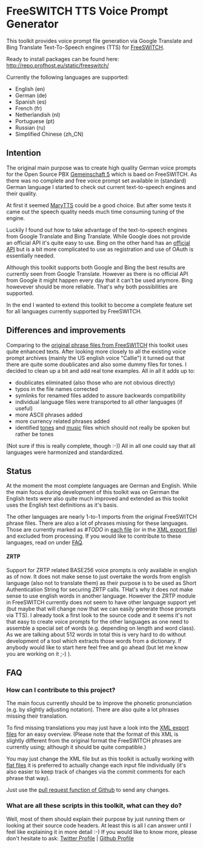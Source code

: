 # FreeSWITCH TTS Voice Prompt Generator

This toolkit provides voice prompt file generation via Google Translate and Bing Translate Text-To-Speech engines (TTS) for [FreeSWITCH](http://www.freeswitch.org).

Ready to install packages can be found here:
http://repo.profhost.eu/static/freeswitch/

Currently the following languages are supported:

* English (en)
* German (de)
* Spanish (es)
* French (fr)
* Netherlandish (nl)
* Portuguese (pt)
* Russian (ru)
* Simplified Chinese (zh_CN)


## Intention
The original main purpose was to create high quality German voice prompts for the Open Source PBX [Gemeinschaft 5](http://amooma.de/gemeinschaft/gs5) which is baed on FreeSWITCH.
As there was no complete and free voice prompt set available in (standard) German language I started to check out current text-to-speech engines and their quality.

At first it seemed [MaryTTS](https://github.com/marytts/marytts) could be a good choice. But after some tests it came out the speech quality needs much time consuming tuning of the engine.

Luckily I found out how to take advantage of the text-to-speech engines from Google Translate and Bing Translate.
While Google does not provide an official API it's quite easy to use. Bing on the other hand has an [official API](http://msdn.microsoft.com/en-us/library/hh454950.aspx) but is a bit more complicated to use as registration and use of OAuth is essentially needed.

Although this toolkit supports both Google and Bing the best results are currently seen from Google Translate.
However as there is no official API from Google it might happen every day that it can't be used anymore. Bing howevever should be more reliable. That's why both possibilities are supported.

In the end I wanted to extend this toolkit to become a complete feature set for all languages currently supported by FreeSWITCH.


## Differences and improvements
Comparing to the [original phrase files from FreeSWITCH](http://fisheye.freeswitch.org/browse/freeswitch.git/docs/phrase) this toolkit uses quite enhanced texts.
After looking more closely to all the existing voice prompt archives (mainly the US english voice "Callie") it turned out that there are quite some doublicates and also some dummy files for tones.
I decided to clean up a bit and add real tone examples.
All in all it adds up to:

* doublicates eliminated (also those who are not obvious directly)
* typos in the file names corrected
* symlinks for renamed files added to assure backwards compatibility
* individual language files were transported to all other languages (if useful)
* more ASCII phrases added
* more currency related phrases added
* identified [tones](https://github.com/jpawlowski/freeswitch-sounds-tts/tree/master/tone) and [music](https://github.com/jpawlowski/freeswitch-sounds-tts/tree/master/music) files which should not really be spoken but rather be tones

(Not sure if this is really complete, though :-))
All in all one could say that all languages were harmonized and standardized.


## Status
At the moment the most complete languages are German and English.
While the main focus during development of this toolkit was on German the English texts were also quite much improved and extended as this toolkit uses the English text definitions as it's basis.

The other languages are nearly 1-to-1 imports from the original FreeSWITCH phrase files. There are also a lot of phrases missing for these languages.
Those are currently marked as *#TODO* in [each file](https://github.com/jpawlowski/freeswitch-sounds-tts/tree/master/input) (or in the [XML export file](https://github.com/jpawlowski/freeswitch-sounds-tts/tree/master/xml)) and excluded from processing. If you would like to contribute to these languages, read on under [FAQ](#FAQ).

#### ZRTP
Support for ZRTP related BASE256 voice prompts is only available in english as of now.
It does not make sense to just overtake the words from english language (also not to translate them) as their purpose is to be used as Short Authentication String for securing ZRTP calls. THat's why it does not make sense to use english words in another language.
However the ZRTP module in FreeSWITCH currently does not seem to have other language support yet (but maybe that will change now that we can easily generate those prompts via TTS).
I already took a first look to the source code and it seems it's not that easy to create voice prompts for the other languages as one need to assemble a special set of words (e.g. depending on length and word class). As we are talking about 512 words in total this is very hard to do without development of a tool which extracts those words from a dictionary.
If anybody would like to start here feel free and go ahead (but let me know you are working on it ;-) ).


## FAQ
### How can I contribute to this project?
The main focus currently should be to improve the phonetic pronunciation (e.g. by slightly adjusting notation).
There are also quite a lot phrases missing their translation.

To find missing translations you may just have a look into the [XML export files](https://github.com/jpawlowski/freeswitch-sounds-tts/tree/master/xml) for an easy overview.
(Please note that the format of this XML is slightly different from the original format the FreeSWITCH phrases are currently using; although it should be quite compatible.)

You may just change the XML file but as this toolkit is actually working with [flat files](https://github.com/jpawlowski/freeswitch-sounds-tts/tree/master/input) it is preferred to actually change each input file individually (it's also easier to keep track of changes via the commit comments for each phrase that way).

Just use the [pull request function of Github](https://help.github.com/articles/using-pull-requests) to send any changes.


### What are all these scripts in this toolkit, what can they do?
Well, most of them should explain their purpose by just running them or looking at their source code headers.
At least this is all I can answer until I feel like explaining it in more detail :-)
If you would like to know more, please don't hesitate to ask: [Twitter Profile](https://twitter.com/Loredo) | [Github Profile](https://github.com/jpawlowski)
